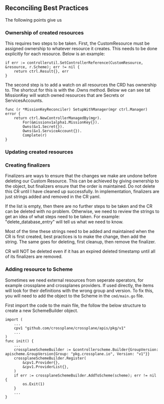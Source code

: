 ## Reconciling Best Practices

The following points give us

### Ownership of created resources

This requires two steps to be taken. First, the CustomResource must be assigned ownership to whatever resource it creates. This needs to be done explicitly for each resource. Below is an example:

```
if err := controllerutil.SetControllerReference(CustomResource, &resource, r.Scheme); err != nil {
    return ctrl.Result{}, err
}
```

The second step is to add a watch on all resources the CRD has ownership to. The shortcut for this is with the .Owns method. Below we can see tat MissionKey will watch owned resources that are Secrets or ServicesAccounts.

```
func (r *MissionKeyReconciler) SetupWithManager(mgr ctrl.Manager) error {
	return ctrl.NewControllerManagedBy(mgr).
		For(&missionv1alpha1.MissionKey{}).
		Owns(&v1.Secret{}).
		Owns(&v1.ServiceAccount{}).
		Complete(r)
}
```
### Updating created resources

### Creating finalizers

Finalizers are ways to ensure that the changes we make are undone before deleting our Custom Resource. This can be achieved by giving ownership to the object, but finalizers ensure that the order is maintained. Do not delete this CR until I have cleaned up successfully. In implementation, finalizers are just strings added and removed in the CR yaml.

If the list is empty, then there are no further steps to be taken and the CR can be deleted with no problem. Otherwise, we need to review the strings to get an idea of what steps need to be taken. For example: "delete_database_entry" will tell us what we need to know.

Most of the time these strings need to be added and maintained when the CR is first created, best practices is to make the change, then add the string. The same goes for deleting, first cleanup, then remove the finalizer.

CR will NOT be deleted even if it has an expired deleted timestamp until all of its finalizers are removed.

### Adding resource to Scheme

Sometimes we need external resources from seperate operators, for example crossplane and crossplanes providers. If used directly, the items will look for their definitions with the wrong group and version. To fix this, you will need to add the object to the Scheme in the `cmd/main.go` file.

First import the code to the main file, the follow the below structure to create a new SchemeBuilder object.

```
import (
    ...
    cpv1 "github.com/crossplane/crossplane/apis/pkg/v1"
    ...
)
func init() {
    ...
    crossplaneSchemeBuilder := &controllerscheme.Builder{GroupVersion: apischeme.GroupVersion{Group: "pkg.crossplane.io", Version: "v1"}}
    crossplaneSchemeBuilder.Register(
        &cpv1.Provider{},
        &cpv1.ProviderList{},
    )
    if err := crossplaneSchemeBuilder.AddToScheme(scheme); err != nil {
        os.Exit(1)
    }
    ...
}
```
